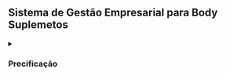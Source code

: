  
## Sistema de Gestão Empresarial para Body Suplemetos

<details><summary><h3>Precificação</h3></summary>




O objetivo é a precificação do produto

<details><summary><h3>Definindo as propriedades</h3></summary>

- Nome do produto (ou kit de venda)
- Preço de venda praticado
- Custo bruto do produto (CMV)
- Frete
- Taxa de cartão (%)
- Taxa de cartão (R$)
- Imposto (%)
- Imposto (R$)
- Comissão (%)
- Comissão (R$)
- Total de custos
- Margem de lucro (R$)
- Margem de lucro (%)
- Margem de lucro desejada (%)
- Margem de lucro desejada (R$)
- Fator de Correção
- Valor de venda necessário
- Margem mínima (20%, 15%, 10%)
- CPA margem (20%, 15%, 10%)
- ROAS margem (20%, 15%, 10%)


</details>


<details><summary><h3>Detalhando os atributos</h3></summary>

| Nome | Origem |
| --- | --- |
| Nome do produto (ou kit de venda) | Entrada no sistema (texto) |
| Preço de venda praticado | Entrada no sistema (real) |
| Custo bruto do produto (CMV) | Entrada no sistema (real) |
| Frete | Entrada no sistema (real) |
| Taxa de cartão % | Entrada no sistema (porcentagem) |
| Taxa de cartão R$ | Saída do sistema (real): Taxa de cartão (porcentagem) * Preço de venda praticado (real) |
| Imposto % | Entrada no sistema (porcentagem) |
| Imposto R$ | Saída do sistema (real): Porcentagem do imposto * preço de venda praticado (real) | 
| Comissão % | Entrada no sistema (porcentagem) | 
| Comissão R$ | Saída do sistema (real): porcentagem da comissão * preco de venda (real) | 
| Total de custos R$ | Saída do sistema (real): Custo bruto + Frete + Taxa de cartão R$ + Imposto R$ + Comissão R$ |
| Margem de lucro R$ | Saída do sistema (real): Preço de venda - Total de custos |
| Margem de lucro Desejada R$ | Saída real |
| Margem de lucro Desejada % | Entrada porcentagem | 
| Fator de Correção | Entrada porcentagem |
| Valor de venda necessário | Saída () |
| Margem CPA % | |
| Margem CPA R$ | |
| ROAS % | |
| ROAS R$ | |
 

</details>

</details>

<!---<details><summary><h3>Login</h3></summary>

    User: Admin 
    Senha: Admin123

</details>

<details><summary><h3>Links para o desenvolviento do sistema</h3></summary>

- Aprender a usar Heroku com ZapZDG [link](https://www.youtube.com/watch?v=sF9uJqVfWpg)
- Instalar Codechat no aaPanel [link](https://www.youtube.com/watch?v=h3odVv-Mshk)
- Alternativas para abandonar Heroku [link](https://www.youtube.com/watch?v=uJiuOUrg_3w)
- Criar SAAS com Whatsapp [link](https://www.youtube.com/watch?v=3Y5AIaq4xVQ)
- Evolution API [link](https://www.youtube.com/watch?v=LYf9CI7-KHs)

</details>
--->